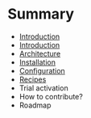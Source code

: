 # Summary

* [Introduction](README.md)
* [Introduction](introduction.md)
* [Architecture](architecture.md)
* [Installation](installation.md)
* [Configuration](configuration.md)
* [Recipes](recipes.md)
* Trial activation
* How to contribute?
* Roadmap

